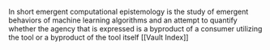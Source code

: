 In short emergent computational epistemology is the study of emergent behaviors of machine learning algorithms and an attempt to quantify whether the agency that is expressed is a byproduct of a consumer utilizing the tool or a byproduct of the tool itself
[[Vault Index]]
